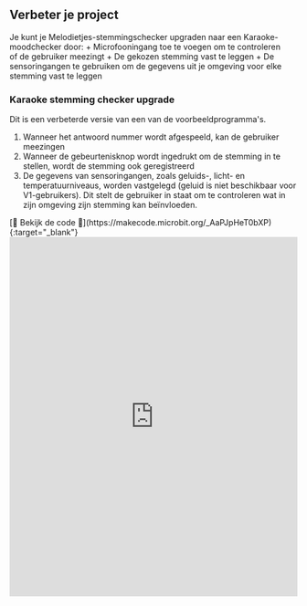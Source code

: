 ## Verbeter je project

<div style="display: flex; flex-wrap: wrap">
<div style="flex-basis: 200px; flex-grow: 1; margin-right: 15px;">
Je kunt je Melodietjes-stemmingschecker upgraden naar een Karaoke-moodchecker door:
+ Microfooningang toe te voegen om te controleren of de gebruiker meezingt
+ De gekozen stemming vast te leggen
+ De sensoringangen te gebruiken om de gegevens uit je omgeving voor elke stemming vast te leggen
</div>
</div>

<div style="display: flex; flex-wrap: wrap">
<div style="flex-basis: 200px; flex-grow: 1">  

### Karaoke stemming checker upgrade

Dit is een verbeterde versie van een van de voorbeeldprogramma's.

1. Wanneer het antwoord nummer wordt afgespeeld, kan de gebruiker meezingen
2. Wanneer de gebeurtenisknop wordt ingedrukt om de stemming in te stellen, wordt de stemming ook geregistreerd
3. De gegevens van sensoringangen, zoals geluids-, licht- en temperatuurniveaus, worden vastgelegd (geluid is niet beschikbaar voor V1-gebruikers). Dit stelt de gebruiker in staat om te controleren wat in zijn omgeving zijn stemming kan beïnvloeden.

</div>
<div>
[👀 Bekijk de code 👀](https://makecode.microbit.org/_AaPJpHeT0bXP){:target="_blank"}
<div style="position:relative;height:0;padding-bottom:125%;overflow:hidden;"><iframe style="position:absolute;top:0;left:0;width:100%;height:100%;" src="https://makecode.microbit.org/---run?id=_AaPJpHeT0bXP" allowfullscreen="allowfullscreen" sandbox="allow-popups allow-forms allow-scripts allow-same-origin" frameborder="0"></iframe></div>

</div>
